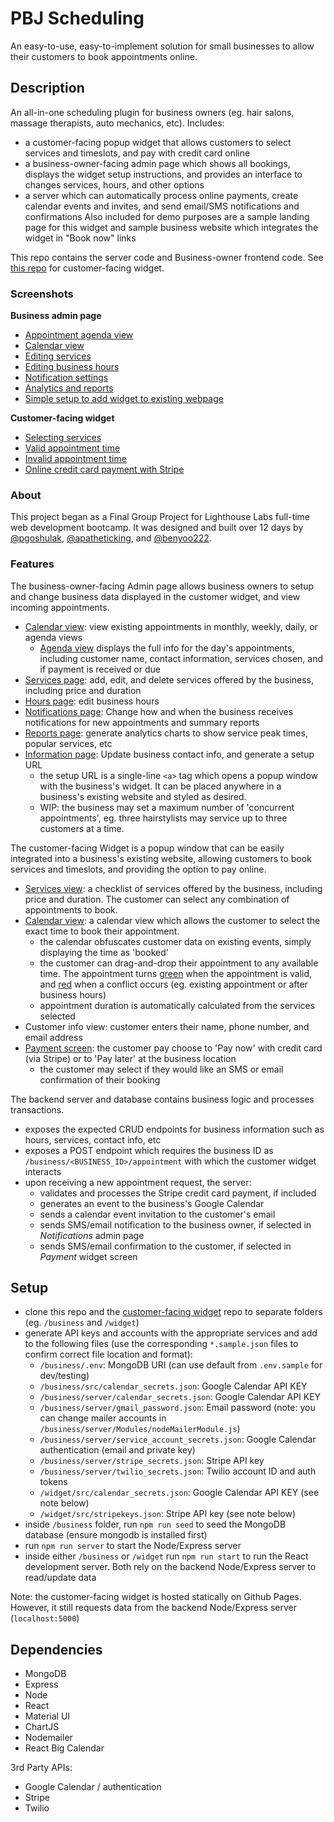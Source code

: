 # PBJ Scheduling
An easy-to-use, easy-to-implement solution for small businesses to allow their customers to book appointments online.

## Description
An all-in-one scheduling plugin for business owners (eg. hair salons, massage therapists, auto mechanics, etc). Includes:
- a customer-facing popup widget that allows customers to select services and timeslots, and pay with credit card online
- a business-owner-facing admin page which shows all bookings, displays the widget setup instructions, and provides an interface to changes services, hours, and other options
- a server which can automatically process online payments, create calendar events and invites, and send email/SMS notifications and confirmations
Also included for demo purposes are a sample landing page for this widget and sample business website which integrates the widget in "Book now" links

This repo contains the server code and Business-owner frontend code. See [this repo](https://github.com/pgoshulak/pbj-scheduler-widget) for customer-facing widget.

### Screenshots
**Business admin page**
- [Appointment agenda view](./docs/admin-1-agenda.png)
- [Calendar view](./docs/admin-2-weekly.png)
- [Editing services](./docs/admin-3-services.png)
- [Editing business hours](./docs/admin-4-hours.png)
- [Notification settings](./docs/admin-5-notifications.png)
- [Analytics and reports](./docs/admin-6-reports.png)
- [Simple setup to add widget to existing webpage](./docs/admin-7-setup.png)

**Customer-facing widget**
- [Selecting services](./docs/widget-1-services.png)
- [Valid appointment time](./docs/widget-2-calendar-ok.png)
- [Invalid appointment time](./docs/widget-3-calendar-no.png)
- [Online credit card payment with Stripe](./docs/widget-4-stripe.png)

### About
This project began as a Final Group Project for Lighthouse Labs full-time web development bootcamp. It was designed and built over 12 days by [@pgoshulak](https://github.com/pgoshulak), [@apatheticking](https://github.com/apatheticking), and [@benyoo222](https://github.com/benyoo5222).

### Features
The business-owner-facing Admin page allows business owners to setup and change business data displayed in the customer widget, and view incoming appointments.
- [Calendar view](./docs/admin-2-weekly.png): view existing appointments in monthly, weekly, daily, or agenda views
  - [Agenda view](./docs/admin-1-agenda.png) displays the full info for the day's appointments, including customer name, contact information, services chosen, and if payment is received or due
- [Services page](./docs/admin-3-services.png): add, edit, and delete services offered by the business, including price and duration
- [Hours page](./docs/admin-4-hours.png): edit business hours
- [Notifications page](./docs/admin-5-notifications.png): Change how and when the business receives notifications for new appointments and summary reports
- [Reports page](./docs/admin-6-reports.png): generate analytics charts to show service peak times, popular services, etc
- [Information page](./docs/admin-7-setup.png): Update business contact info, and generate a setup URL
  - the setup URL is a single-line `<a>` tag which opens a popup window with the business's widget. It can be placed anywhere in a business's existing website and styled as desired.
  - WIP: the business may set a maximum number of 'concurrent appointments', eg. three hairstylists may service up to three customers at a time.

The customer-facing Widget is a popup window that can be easily integrated into a business's existing website, allowing customers to book services and timeslots, and providing the option to pay online.
- [Services view](./docs/widget-1-services.png): a checklist of services offered by the business, including price and duration. The customer can select any combination of appointments to book.
- [Calendar view](./docs/widget-2-calendar-ok.png): a calendar view which allows the customer to select the exact time to book their appointment.
  - the calendar obfuscates customer data on existing events, simply displaying the time as 'booked'
  - the customer can drag-and-drop their appointment to any available time. The appointment turns [green](./docs/widget-2-calendar-ok.png) when the appointment is valid, and [red](./docs/widget-3-calendar-no.png) when a conflict occurs (eg. existing appointment or after business hours)
  - appointment duration is automatically calculated from the services selected
- Customer info view: customer enters their name, phone number, and email address
- [Payment screen](./docs/widget-4-stripe.png): the customer pay choose to 'Pay now' with credit card (via Stripe) or to 'Pay later' at the business location
  - the customer may select if they would like an SMS or email confirmation of their booking

The backend server and database contains business logic and processes transactions.
- exposes the expected CRUD endpoints for business information such as hours, services, contact info, etc
- exposes a POST endpoint which requires the business ID as `/business/<BUSINESS_ID>/appointment` with which the customer widget interacts
- upon receiving a new appointment request, the server:
  - validates and processes the Stripe credit card payment, if included
  - generates an event to the business's Google Calendar
  - sends a calendar event invitation to the customer's email
  - sends SMS/email notification to the business owner, if selected in *Notifications* admin page
  - sends SMS/email confirmation to the customer, if selected in *Payment* widget screen

## Setup
- clone this repo and the [customer-facing widget](https://github.com/pgoshulak/pbj-scheduler-widget) repo to separate folders (eg. `/business` and `/widget`)
- generate API keys and accounts with the appropriate services and add to the following files (use the corresponding `*.sample.json` files to confirm correct file location and format):
  - `/business/.env`: MongoDB URI (can use default from `.env.sample` for dev/testing)
  - `/business/src/calendar_secrets.json`: Google Calendar API KEY
  - `/business/server/calendar_secrets.json`: Google Calendar API KEY
  - `/business/server/gmail_password.json`: Email password (note: you can change mailer accounts in `/business/server/Modules/nodeMailerModule.js`)
  - `/business/server/service_account_secrets.json`: Google Calendar authentication (email and private key)
  - `/business/server/stripe_secrets.json`: Stripe API key
  - `/business/server/twilio_secrets.json`: Twilio account ID and auth tokens
  - `/widget/src/calendar_secrets.json`: Google Calendar API KEY (see note below)
  - `/widget/src/stripekeys.json`: Stripe API key (see note below)
- inside `/business` folder, run `npm run seed` to seed the MongoDB database (ensure mongodb is installed first)
- run `npm run server` to start the Node/Express server
- inside either `/business` or `/widget` run `npm run start` to run the React development server. Both rely on the backend Node/Express server to read/update data

Note: the customer-facing widget is hosted statically on Github Pages. However, it still requests data from the backend Node/Express server (`localhost:5000`)

## Dependencies
- MongoDB
- Express
- Node
- React
- Material UI
- ChartJS
- Nodemailer
- React Big Calendar

3rd Party APIs:
- Google Calendar / authentication
- Stripe
- Twilio

